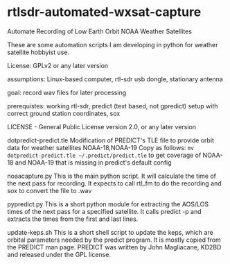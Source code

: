 rtlsdr-automated-wxsat-capture
==============================

Automate Recording of Low Earth Orbit NOAA Weather Satellites

These are some automation scripts I am developing in python for weather satellite hobbyist use.

License:  GPLv2 or any later version

assumptions: Linux-based computer, rtl-sdr usb dongle, stationary antenna

goal:  record wav files for later processing

prerequistes:  working rtl-sdr, predict (text based, not gpredict) setup with correct ground station coordinates, sox

LICENSE - General Public License version 2.0, or any later version

dotpredict-predict.tle
    Modification of PREDICT's TLE file to provide orbit data for weather satellites NOAA-18,NOAA-19
    Copy as follows:  `mv dotpredict-predict.tle ~/.predict/predict.tle` 
    to get coverage of NOAA-18 and NOAA-19 that is missing in predict's default config

noaacapture.py
	This is the main python script.  It will calculate the time
of the next pass for recording.  It expects to call rtl_fm to do the
recording and sox to convert the file to .wav

pypredict.py
	This is a short python module for extracting the AOS/LOS times
of the next pass for a specified satellite.  It calls predict -p and extracts
the times from the first and last lines.

update-keps.sh
	This is a short shell script to update the keps, which are orbital
parameters needed by the predict program.  It is mostly copied from the PREDICT man
page. PREDICT was written by John Magliacane, KD2BD and released under the
GPL license.
